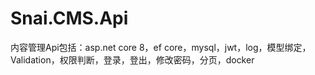 # Snai.CMS.Api
内容管理Api包括：asp.net core 8，ef core，mysql，jwt，log，模型绑定，Validation，权限判断，登录，登出，修改密码，分页，docker  
